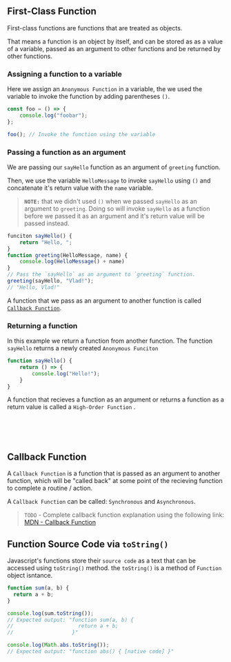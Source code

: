 
## First-Class Function

First-class functions are functions that are treated as objects.

That means a function is an object by itself, and can be stored as as a value of a variable, passed as an argument to other functions and be returned by other functions.

### Assigning a function to a variable
Here we assign an `Anonymous Function` in a variable, the we used the variable to invoke the function by adding parentheses `()`. 

```javascript
const foo = () => {
    console.log("foobar");
};

foo(); // Invoke the function using the variable
```

### Passing a function as an argument
We are passing our `sayHello` function as an argument of `greeting` function.

Then, we use the variable `HelloMessage` to invoke `sayHello` using `()` and concatenate it's return value with the `name` variable.

> **`NOTE:`** that we didn't used `()` when we passed `sayHello` as an argument to `greeting`. Doing so will invoke `sayHello` as a function before we passed it as an argument and it's return value will be passed instead.


```javascript
funciton sayHello() {
    return "Hello, ";
}
function greeting(HelloMessage, name) {
    console.log(HelloMessage() + name)
}
// Pass the `sayHello` as an argument to `greeting` function.
greeting(sayHello, "Vlad!");
// "Hello, Vlad!"
```

A function that we pass as an argument to another function is called [`Callback Function`](#callback-function).

### Returning a function
In this example we return a function from another function. 
The function `sayHello` returns a newly created `Anonymous Funciton` 

```javascript
function sayHello() {
    return () => {
        console.log("Hello!");
    }
}
```

A function that recieves a function as an argument or returns a function as a return value is called a `High-Order Function` . 

<br>
<br>
<br>

## Callback Function 

A `Callback Function` is a function that is passed as an argument to another function, which will be "called back" at some point of the recieving function to complete a routine / action.

A `Callback Function` can be called: `Synchronous` and `Asynchronous`.
> `TODO` - Complete callback function explanation using the following link: [MDN - Callback Function]("https://developer.mozilla.org/en-US/docs/Glossary/Callback_function")

## Function Source Code via `toString()`

Javascript's functions store their `source code` as a text that can be accessed using `toString()` method. 
the `toString()` is a method of `Function` object isntance.

```javascript
function sum(a, b) {
  return a + b;
}

console.log(sum.toString());
// Expected output: "function sum(a, b) {
//                     return a + b;
//                   }"

console.log(Math.abs.toString());
// Expected output: "function abs() { [native code] }"
```